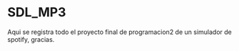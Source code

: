 # SDL_MP3
Aqui se registra todo el proyecto final de programacion2 de un simulador de spotify, gracias.
